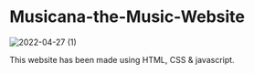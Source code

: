 # Musicana-the-Music-Website
![2022-04-27 (1)](https://user-images.githubusercontent.com/92042650/165911486-8695ff77-b29e-48c2-a992-65300b793a11.png)
                                   
This website has been made using HTML, CSS & javascript.
